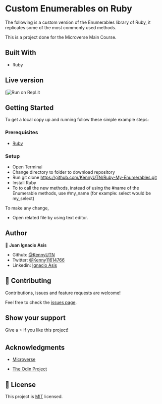 
# Custom Enumerables on Ruby

The following is a custom version of the Enumerables library of Ruby, it replicates some of the most commonly used methods.

This is a project done for the Microverse Main Course.

## Built With

- Ruby

## Live version

[![Run on Repl.it](https://repl.it/@IgnacioAsis/BonyPreemptiveConcentrate)

## Getting Started

To get a local copy up and running follow these simple example steps:

### Prerequisites

- [Ruby](https://ruby-doc.org/downloads/)

### Setup

- Open Terminal
- Change directory to folder to download repository
- Run git clone https://github.com/KennyUTN/Ruby-My-Enumerables.git
- Install Ruby
- To to call the new methods, instead of using the #name of the Enumerable methods, use #my_name (for example: select would be my_select)

To make any change,

- Open related file by using text editor.

## Author
👤 **Juan Ignacio Asis**

- Github: [@KennyUTN](https://github.com/KennyUTN)
- Twitter: [@Kenny11614766](https://twitter.com/Kenny11614766)
- Linkedin: [Ignacio Asis](https://www.linkedin.com/in/ignacio-asis-b8214b183/)

## 🤝 Contributing

Contributions, issues and feature requests are welcome!

Feel free to check the [issues page](issues/).

## Show your support

Give a ⭐️ if you like this project!

## Acknowledgments

- [Microverse](https://www.microverse.org/)

- [The Odin Project](https:/www.theodinproject.com/)

## 📝 License

This project is [MIT](lic.url) licensed.
